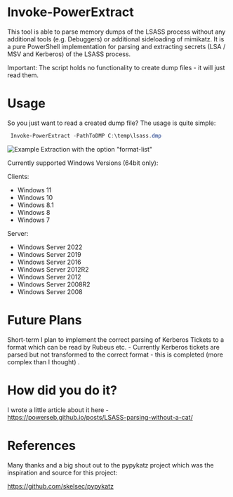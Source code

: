 # Invoke-PowerExtract

This tool is able to parse memory dumps of the LSASS process without any additional tools (e.g. Debuggers) or additional sideloading of mimikatz. It is a pure PowerShell implementation for parsing and extracting secrets (LSA / MSV and Kerberos) of the LSASS process.

Important: The script holds no functionality to create dump files - it will just read them.

# Usage 

So you just want to read a created dump file? The usage is quite simple:
```powershell
 Invoke-PowerExtract -PathToDMP C:\temp\lsass.dmp
```

![Example Extraction with the option "format-list"](Extraction.gif)

Currently supported Windows Versions (64bit only):

Clients:

- Windows 11
- Windows 10
- Windows 8.1
- Windows 8
- Windows 7

Server:

- Windows Server 2022
- Windows Server 2019
- Windows Server 2016
- Windows Server 2012R2
- Windows Server 2012
- Windows Server 2008R2
- Windows Server 2008


# Future Plans

Short-term I plan to implement the correct parsing of Kerberos Tickets to a format which can be read by Rubeus etc. - Currently Kerberos tickets are parsed but not transformed to the correct format - this is completed (more complex than I thought) . 

# How did you do it?

I wrote a little article about it here - https://powerseb.github.io/posts/LSASS-parsing-without-a-cat/ 

# References 

Many thanks and a big shout out to the pypykatz project which was the inspiration and source for this project:

https://github.com/skelsec/pypykatz
 
